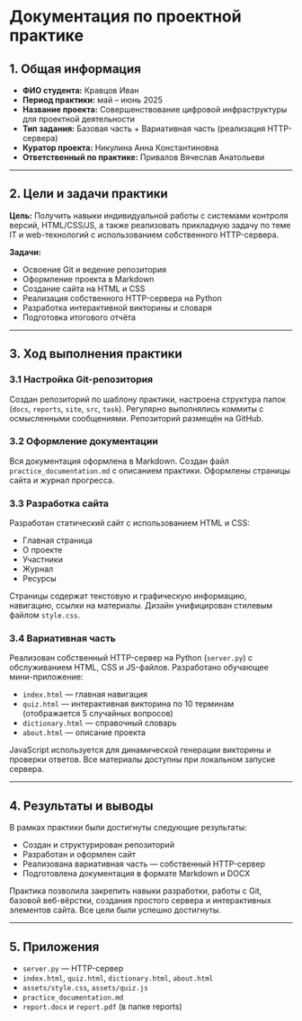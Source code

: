 # Документация по проектной практике

## 1. Общая информация

- **ФИО студента:** Кравцов Иван
- **Период практики:** май – июнь 2025
- **Название проекта:** Совершенствование цифровой инфраструктуры для проектной деятельности
- **Тип задания:** Базовая часть + Вариативная часть (реализация HTTP-сервера)
- **Куратор проекта:** Никулина Анна Константиновна
- **Ответственный по практике:** Привалов Вячеслав Анатольеви

---

## 2. Цели и задачи практики

**Цель:** Получить навыки индивидуальной работы с системами контроля версий, HTML/CSS/JS, а также реализовать прикладную задачу по теме IT и web-технологий с использованием собственного HTTP-сервера.

**Задачи:**
- Освоение Git и ведение репозитория
- Оформление проекта в Markdown
- Создание сайта на HTML и CSS
- Реализация собственного HTTP-сервера на Python
- Разработка интерактивной викторины и словаря
- Подготовка итогового отчёта

---

## 3. Ход выполнения практики

### 3.1 Настройка Git-репозитория

Создан репозиторий по шаблону практики, настроена структура папок (`docs`, `reports`, `site`, `src`, `task`). Регулярно выполнялись коммиты с осмысленными сообщениями. Репозиторий размещён на GitHub.

### 3.2 Оформление документации

Вся документация оформлена в Markdown. Создан файл `practice_documentation.md` с описанием практики. Оформлены страницы сайта и журнал прогресса.

### 3.3 Разработка сайта

Разработан статический сайт с использованием HTML и CSS:
- Главная страница
- О проекте
- Участники
- Журнал
- Ресурсы

Страницы содержат текстовую и графическую информацию, навигацию, ссылки на материалы. Дизайн унифицирован стилевым файлом `style.css`.

### 3.4 Вариативная часть

Реализован собственный HTTP-сервер на Python (`server.py`) с обслуживанием HTML, CSS и JS-файлов. Разработано обучающее мини-приложение:
- `index.html` — главная навигация
- `quiz.html` — интерактивная викторина по 10 терминам (отображается 5 случайных вопросов)
- `dictionary.html` — справочный словарь
- `about.html` — описание проекта

JavaScript используется для динамической генерации викторины и проверки ответов. Все материалы доступны при локальном запуске сервера.

---

## 4. Результаты и выводы

В рамках практики были достигнуты следующие результаты:
- Создан и структурирован репозиторий
- Разработан и оформлен сайт
- Реализована вариативная часть — собственный HTTP-сервер
- Подготовлена документация в формате Markdown и DOCX

Практика позволила закрепить навыки разработки, работы с Git, базовой веб-вёрстки, создания простого сервера и интерактивных элементов сайта. Все цели были успешно достигнуты.

---

## 5. Приложения

- `server.py` — HTTP-сервер
- `index.html`, `quiz.html`, `dictionary.html`, `about.html`
- `assets/style.css`, `assets/quiz.js`
- `practice_documentation.md`
- `report.docx` и `report.pdf` (в папке reports)